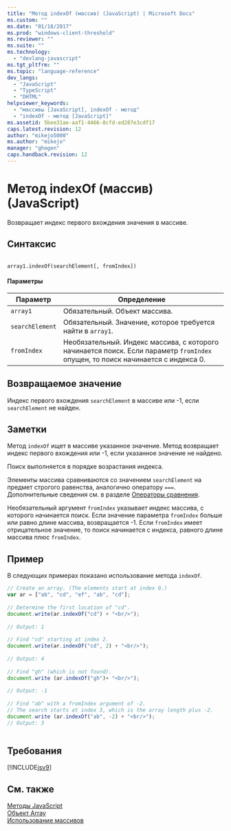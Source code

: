 ```yaml
---
title: "Метод indexOf (массив) (JavaScript) | Microsoft Docs"
ms.custom: ""
ms.date: "01/18/2017"
ms.prod: "windows-client-threshold"
ms.reviewer: ""
ms.suite: ""
ms.technology: 
  - "devlang-javascript"
ms.tgt_pltfrm: ""
ms.topic: "language-reference"
dev_langs: 
  - "JavaScript"
  - "TypeScript"
  - "DHTML"
helpviewer_keywords: 
  - "массивы [JavaScript], indexOf - метод"
  - "indexOf - метод [JavaScript]"
ms.assetid: 5bee31ae-aaf1-4466-8cfd-ed287e3cdf17
caps.latest.revision: 12
author: "mikejo5000"
ms.author: "mikejo"
manager: "ghogen"
caps.handback.revision: 12
---
```

# Метод indexOf (массив) (JavaScript)
Возвращает индекс первого вхождения значения в массиве.  
  
## Синтаксис  
  
```  
  
array1.indexOf(searchElement[, fromIndex])  
```  
  
#### Параметры  
  
|Параметр|Определение|  
|--------------|-----------------|  
|`array1`|Обязательный.  Объект массива.|  
|`searchElement`|Обязательный.  Значение, которое требуется найти в `array1`.|  
|`fromIndex`|Необязательный.  Индекс массива, с которого начинается поиск.  Если параметр `fromIndex` опущен, то поиск начинается с индекса 0.|  
  
## Возвращаемое значение  
 Индекс первого вхождения `searchElement` в массиве или \-1, если `searchElement` не найден.  
  
## Заметки  
 Метод `indexOf` ищет в массиве указанное значение.  Метод возвращает индекс первого вхождения или \-1, если указанное значение не найдено.  
  
 Поиск выполняется в порядке возрастания индекса.  
  
 Элементы массива сравниваются со значением `searchElement` на предмет строгого равенства, аналогично оператору `===`.  Дополнительные сведения см. в разделе [Операторы сравнения](../../javascript/reference/comparison-operators-javascript.md).  
  
 Необязательный аргумент `fromIndex` указывает индекс массива, с которого начинается поиск.  Если значение параметра `fromIndex` больше или равно длине массива, возвращается \-1.  Если `fromIndex` имеет отрицательное значение, то поиск начинается с индекса, равного длине массива плюс `fromIndex`.  
  
## Пример  
 В следующих примерах показано использование метода `indexOf`.  
  
```javascript  
// Create an array. (The elements start at index 0.)  
var ar = ["ab", "cd", "ef", "ab", "cd"];  
  
// Determine the first location of "cd".  
document.write(ar.indexOf("cd") + "<br/>");  
  
// Output: 1  
  
// Find "cd" starting at index 2.  
document.write(ar.indexOf("cd", 2) + "<br/>");  
  
// Output: 4  
  
// Find "gh" (which is not found).  
document.write (ar.indexOf("gh")+ "<br/>");  
  
// Output: -1  
  
// Find "ab" with a fromIndex argument of -2.  
// The search starts at index 3, which is the array length plus -2.  
document.write (ar.indexOf("ab", -2) + "<br/>");  
// Output: 3  
  
```  
  
## Требования  
 [!INCLUDE[jsv9](../../javascript/includes/jsv9-md.md)]  
  
## См. также  
 [Методы JavaScript](../../javascript/reference/javascript-methods.md)   
 [Объект Array](../../javascript/reference/array-object-javascript.md)   
 [Использование массивов](../../javascript/advanced/using-arrays-javascript.md)